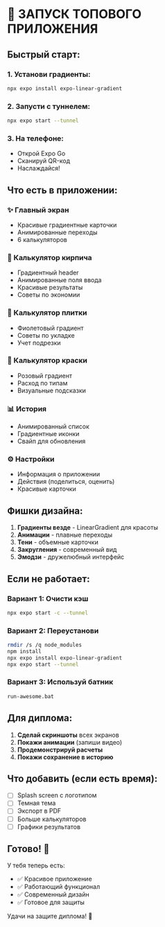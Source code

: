# 🚀 ЗАПУСК ТОПОВОГО ПРИЛОЖЕНИЯ

## Быстрый старт:

### 1. Установи градиенты:
```bash
npx expo install expo-linear-gradient
```

### 2. Запусти с туннелем:
```bash
npx expo start --tunnel
```

### 3. На телефоне:
- Открой Expo Go
- Сканируй QR-код
- Наслаждайся!

## Что есть в приложении:

### ✨ Главный экран
- Красивые градиентные карточки
- Анимированные переходы
- 6 калькуляторов

### 🧱 Калькулятор кирпича
- Градиентный header
- Анимированные поля ввода
- Красивые результаты
- Советы по экономии

### 🔲 Калькулятор плитки
- Фиолетовый градиент
- Советы по укладке
- Учет подрезки

### 🎨 Калькулятор краски
- Розовый градиент
- Расход по типам
- Визуальные подсказки

### 📊 История
- Анимированный список
- Градиентные иконки
- Свайп для обновления

### ⚙️ Настройки
- Информация о приложении
- Действия (поделиться, оценить)
- Красивые карточки

## Фишки дизайна:

1. **Градиенты везде** - LinearGradient для красоты
2. **Анимации** - плавные переходы
3. **Тени** - объемные карточки
4. **Закругления** - современный вид
5. **Эмодзи** - дружелюбный интерфейс

## Если не работает:

### Вариант 1: Очисти кэш
```bash
npx expo start -c --tunnel
```

### Вариант 2: Переустанови
```bash
rmdir /s /q node_modules
npm install
npx expo install expo-linear-gradient
npx expo start --tunnel
```

### Вариант 3: Используй батник
```bash
run-awesome.bat
```

## Для диплома:

1. **Сделай скриншоты** всех экранов
2. **Покажи анимации** (запиши видео)
3. **Продемонстрируй расчеты**
4. **Покажи сохранение в историю**

## Что добавить (если есть время):

- [ ] Splash screen с логотипом
- [ ] Темная тема
- [ ] Экспорт в PDF
- [ ] Больше калькуляторов
- [ ] Графики результатов

## Готово! 🎉

У тебя теперь есть:
- ✅ Красивое приложение
- ✅ Работающий функционал
- ✅ Современный дизайн
- ✅ Готовое для защиты

Удачи на защите диплома! 💪
